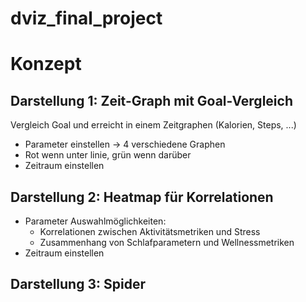 # dviz_final_project

# Konzept

## Darstellung 1: Zeit-Graph mit Goal-Vergleich
Vergleich Goal und erreicht in einem Zeitgraphen (Kalorien, Steps, ...)
- Parameter einstellen -> 4 verschiedene Graphen
- Rot wenn unter linie, grün wenn darüber
- Zeitraum einstellen

## Darstellung 2: Heatmap für Korrelationen
- Parameter Auswahlmöglichkeiten:
  - Korrelationen zwischen Aktivitätsmetriken und Stress
  - Zusammenhang von Schlafparametern und Wellnessmetriken
- Zeitraum einstellen


## Darstellung 3: Spider
